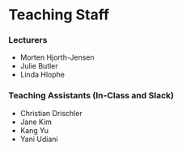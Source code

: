 # Teaching Staff

### Lecturers
* Morten Hjorth-Jensen
* Julie Butler
* Linda Hlophe


### Teaching Assistants (In-Class and Slack)
* Christian Drischler
* Jane Kim
* Kang Yu
* Yani Udiani
